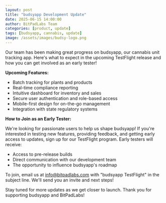 ```yaml
---
layout: post
title: "budsyapp Development Update"
date: 2025-06-15 14:00:00
author: BitPadLabs Team
categories: [product, update]
tags: [budsyapp, cannabis, update]
image: /assets/images/budsy-logo.png
---
```

Our team has been making great progress on budsyapp, our cannabis unit tracking app. Here's what to expect in the upcoming TestFlight release and how you can get involved as an early tester!

**Upcoming Features:**

- Batch tracking for plants and products
- Real-time compliance reporting
- Intuitive dashboard for inventory and sales
- Secure user authentication and role-based access
- Mobile-first design for on-the-go management
- Integration with state regulatory systems

**How to Join as an Early Tester:**

We're looking for passionate users to help us shape budsyapp! If you're interested in testing new features, providing feedback, and getting early access to updates, sign up for our TestFlight program. Early testers will receive:

- Access to pre-release builds
- Direct communication with our development team
- The opportunity to influence budsyapp's roadmap

To join, email us at [info@bitpadlabs.com](mailto:info@bitpadlabs.com) with "budsyapp TestFlight" in the subject line. We'll send you an invite and next steps!

Stay tuned for more updates as we get closer to launch. Thank you for supporting budsyapp and BitPadLabs!

